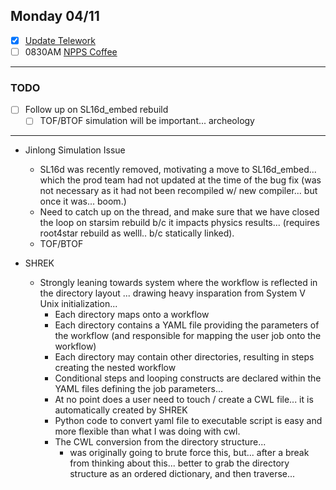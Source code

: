 ## Monday 04/11

- [x] [Update Telework](https://docs.google.com/spreadsheets/d/16AZZBiKL1s6eGgH2KFiJPnD8-TjRsC0HYy4Qdmbr358/edit#gid=0)
- [ ] 0830AM [NPPS Coffee](https://bnl.zoomgov.com/j/16157150845?pwd=NXNqTi9ZWEFBKzYwRXQ5U3NXU1dBZz09)

-----------------------------------------

### TODO
- [ ] Follow up on SL16d_embed rebuild
	- [ ] TOF/BTOF simulation will be important... archeology

-----------------------------------------

- Jinlong Simulation Issue
	- SL16d was recently removed, motivating a move to SL16d_embed... which the prod team had not updated at the time of the bug fix (was not necessary as it had not been recompiled w/ new compiler... but once it was... boom.)
	- Need to catch up on the thread, and make sure that we have closed the loop on starsim rebuild b/c it impacts physics results... (requires root4star rebuild as welll.. b/c statically linked).
	- TOF/BTOF 

- SHREK
	- Strongly leaning towards system where the workflow is reflected in the directory layout ... drawing heavy insparation from System V Unix initialization...
		- Each directory maps onto a workflow
		- Each directory contains a YAML file providing the parameters of the workflow (and responsible for mapping the user job onto the workflow)
		- Each directory may contain other directories, resulting in steps creating the nested workflow
		- Conditional steps and looping constructs are declared within the YAML files defining the job parameters...
		- At no point does a user need to touch / create a CWL file... it is automatically created by SHREK
		- Python code to convert yaml file to executable script is easy and more flexible than what I was doing with cwl.
		- The CWL conversion from the directory structure... 
			- was originally going to brute force this, but... after a break from thinking about this... better to grab the directory structure as an ordered dictionary, and then traverse...


